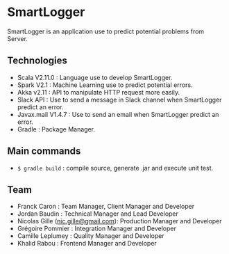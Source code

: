 # SmartLogger
SmartLogger is an application use to predict potential problems from Server.

## Technologies
* Scala V2.11.0 : Language use to develop SmartLogger.
* Spark V2.1 : Machine Learning use to predict potential errors.
* Akka v2.11 : API to manipulate HTTP request more easily.
* Slack API : Use to send a message in Slack channel when SmartLogger predict an error.
* Javax.mail V1.4.7 : Use to send an email when SmartLogger predict an error.
* Gradle : Package Manager.

## Main commands
* `$ gradle build` : compile source, generate .jar and execute unit test.
 
## Team
- Franck Caron : Team Manager, Client Manager and Developer
- Jordan Baudin : Technical Manager and Lead Developer
- Nicolas Gille (<nic.gille@gmail.com>): Production Manager and Developer
- Grégoire Pommier : Integration Manager and Developer
- Camille Leplumey : Quality Manager and Developer
- Khalid Rabou : Frontend Manager and Developer 

